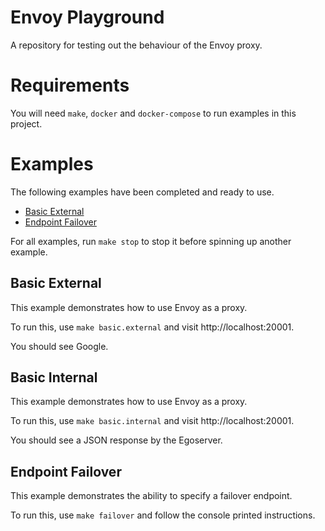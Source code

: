 # Envoy Playground
A repository for testing out the behaviour of the Envoy proxy.

# Requirements
You will need `make`, `docker` and `docker-compose` to run examples in this project.

# Examples
The following examples have been completed and ready to use.

- [Basic External](#basic-external)
- [Endpoint Failover](#endpoint-failover)

For all examples, run `make stop` to stop it before spinning up another example.

## Basic External
This example demonstrates how to use Envoy as a proxy.

To run this, use `make basic.external` and visit http://localhost:20001.

You should see Google.

## Basic Internal
This example demonstrates how to use Envoy as a proxy.

To run this, use `make basic.internal` and visit http://localhost:20001.

You should see a JSON response by the Egoserver.

## Endpoint Failover
This example demonstrates the ability to specify a failover endpoint.

To run this, use `make failover` and follow the console printed instructions.
